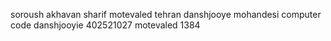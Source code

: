 soroush akhavan sharif 
motevaled tehran 
danshjooye mohandesi computer
code danshjooyie 402521027
motevaled 1384